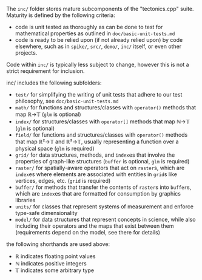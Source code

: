 The `inc/` folder stores mature subcomponents of the "tectonics.cpp" suite. 
Maturity is defined by the following criteria:
* code is unit tested as thoroughly as can be done to test for mathematical properties as outlined in `doc/basic-unit-tests.md`
* code is ready to be relied upon (if not already relied upon) by code elsewhere, such as in `spike/`, `src/`,  `demo/`, `inc/` itself, or even other projects.

Code within `inc/` is typically less subject to change, however this is not a strict requirement for inclusion.

inc/ includes the following subfolders:
* `test/` for simplifying the writing of unit tests that adhere to our test philosophy, see `doc/basic-unit-tests.md`
* `math/` for functions and structures/classes with `operator()` methods that map ℝ→𝕋 (`glm` is optional)
* `index/` for structures/classes with `operator[]` methods that map ℕ→𝕋 (`glm` is optional)
* `field/` for functions and structures/classes with `operator()` methods that map ℝ²→𝕋 and ℝ³→𝕋, usually representing a function over a physical space (`glm` is required)
* `grid/` for data structures, methods, and `index`es that involve the properties of graph-like structures (`buffer` is optional, `glm` is required)
* `raster/` for spatially-aware operators that act on `raster`s, which are `index`es where elements are associated with entities in `grid`s like vertices, edges, etc. (`grid` is required)
* `buffer/` for methods that transfer the contents of `raster`s into `buffer`s, which are `index`es that are formatted for consumption by graphics libraries
* `units/` for classes that represent systems of measurement and enforce type-safe dimensionality
* `model/` for data structures that represent concepts in science, while also including their operators and the maps that exist between them (requirements depend on the model, see there for details)

the following shorthands are used above:
* ℝ indicates floating point values
* ℕ indicates positive integers
* 𝕋 indicates some arbitrary type
